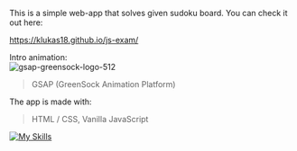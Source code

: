 This is a simple web-app that solves given sudoku board.
You can check it out here:

https://klukas18.github.io/js-exam/



Intro animation:
<br>
![gsap-greensock-logo-512](https://github.com/klukas18/js-exam/assets/134596428/de4b8a1b-023e-474d-b0d0-44d2b7b267b4)

> GSAP (GreenSock Animation Platform)

The app is made with:

> HTML / CSS,
> Vanilla JavaScript

[![My Skills](https://skillicons.dev/icons?i=html,css,js)](https://skillicons.dev)
